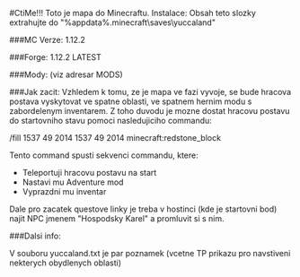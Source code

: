 #CtiMe!!!
Toto je mapa do Minecraftu.
Instalace:
Obsah teto slozky extrahujte do "%appdata%\.minecraft\saves\yuccaland\"

###MC Verze: 
1.12.2

###Forge: 
1.12.2 LATEST

###Mody: 
(viz adresar MODS)

###Jak zacit:
Vzhledem k tomu, ze je mapa ve fazi vyvoje, se bude hracova postava vyskytovat ve spatne oblasti, ve spatnem hernim modu s zabordelenym inventarem.
Z toho duvodu je mozne dostat hracovu postavu do startovniho stavu pomoci nasledujiciho commandu:

/fill 1537 49 2014 1537 49 2014 minecraft:redstone_block

Tento command spusti sekvenci commandu, ktere: 
- Teleportuji hracovu postavu na start
- Nastavi mu Adventure mod
- Vyprazdni mu inventar

Dale pro zacatek questove linky je treba v hostinci (kde je startovni bod) najit NPC jmenem "Hospodsky Karel" a promluvit si s nim.


###Dalsi info:

V souboru yuccaland.txt je par poznamek (vcetne TP prikazu pro navstiveni nekterych obydlenych oblasti)
